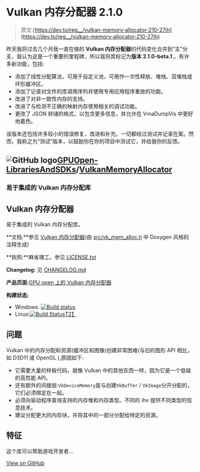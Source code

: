 # Vulkan 内存分配器 2.1.0

> 原文:[https://dev.to/reg__/vulkan-memory-allocator-210-27ih](https://dev.to/reg__/vulkan-memory-allocator-210-27ih)

昨天我将过去几个月我一直在做的 **Vulkan 内存分配器**的代码变化合并到“主”分支，我认为这是一个重要的里程碑，所以我将其标记为**版本 2.1.0-beta.1** 。有许多新功能，包括:

*   添加了线性分配算法，可用于自定义池，可用作一次性释放、堆栈、双堆栈或环形缓冲区。
*   添加了记录对文件的库调用序列并使用专用应用程序重放的功能。
*   改进了对非一致性内存的支持。
*   改进了与检测不正确的映射内存使用相关的调试功能。
*   更改了 JSON 转储的格式，以包含更多信息，并允许在 VmaDumpVis 中更好地着色。

该版本还包括许多较小的错误修复，改进和补充。一切都经过测试并记录在案。然而，我称之为“测试”版本，以鼓励你在你的项目中测试它，并给我你的反馈。

## ![GitHub logo](../Images/292a238c61c5611a7f4d07a21d9e8e0a.png)[GPUOpen-LibrariesAndSDKs](https://github.com/GPUOpen-LibrariesAndSDKs)/[VulkanMemoryAllocator](https://github.com/GPUOpen-LibrariesAndSDKs/VulkanMemoryAllocator)

### 易于集成的 Vulkan 内存分配库

<article class="markdown-body entry-content container-lg" itemprop="text">

# Vulkan 内存分配器

易于集成的 Vulkan 内存分配库。

**文档:**参见 [Vulkan 内存分配器](https://gpuopen-librariesandsdks.github.io/VulkanMemoryAllocator/html/)(由 [src/vk_mem_alloc.h](https://raw.githubusercontent.com/GPUOpen-LibrariesAndSDKs/VulkanMemoryAllocator/master/src/vk_mem_alloc.h) 中 Doxygen 风格的注释生成)

**执照:**麻省理工。参见 [LICENSE.txt](https://raw.githubusercontent.com/GPUOpen-LibrariesAndSDKs/VulkanMemoryAllocator/master/LICENSE.txt)

**Changelog:** 见 [CHANGELOG.md](https://raw.githubusercontent.com/GPUOpen-LibrariesAndSDKs/VulkanMemoryAllocator/master/CHANGELOG.md)

**产品页面:**[GPU open 上的 Vulkan 内存分配器](https://gpuopen.com/gaming-product/vulkan-memory-allocator/)

**构建状态:**

*   Windows: [![Build status](../Images/3bff058f5d04afc8eb8fa579017cdef9.png)](https://ci.appveyor.com/project/adam-sawicki-amd/vulkanmemoryallocator/branch/master)
*   Linux:[![Build Status](../Images/a242593e2ad8b9ccd1eee00a717772ea.png)T2】](https://travis-ci.com/GPUOpen-LibrariesAndSDKs/VulkanMemoryAllocator)

# 问题

Vulkan 中的内存分配和资源(缓冲区和图像)创建非常困难(与旧的图形 API 相比，如 D3D11 或 OpenGL ),原因如下:

*   它需要大量的样板代码，就像 Vulkan 中的其他东西一样，因为它是一个低级的高性能 API。
*   还有额外的间接层:`VkDeviceMemory`是与创建`VkBuffer` / `VkImage`分开分配的，它们必须绑定在一起。
*   必须向驱动程序查询支持的内存堆和内存类型。不同的 ihv 提供不同类型的信息技术。
*   建议分配更大的内存块，并将其中的一部分分配给特定的资源。

# 特征

这个库可以帮助游戏开发者…

</article>

[View on GitHub](https://github.com/GPUOpen-LibrariesAndSDKs/VulkanMemoryAllocator)